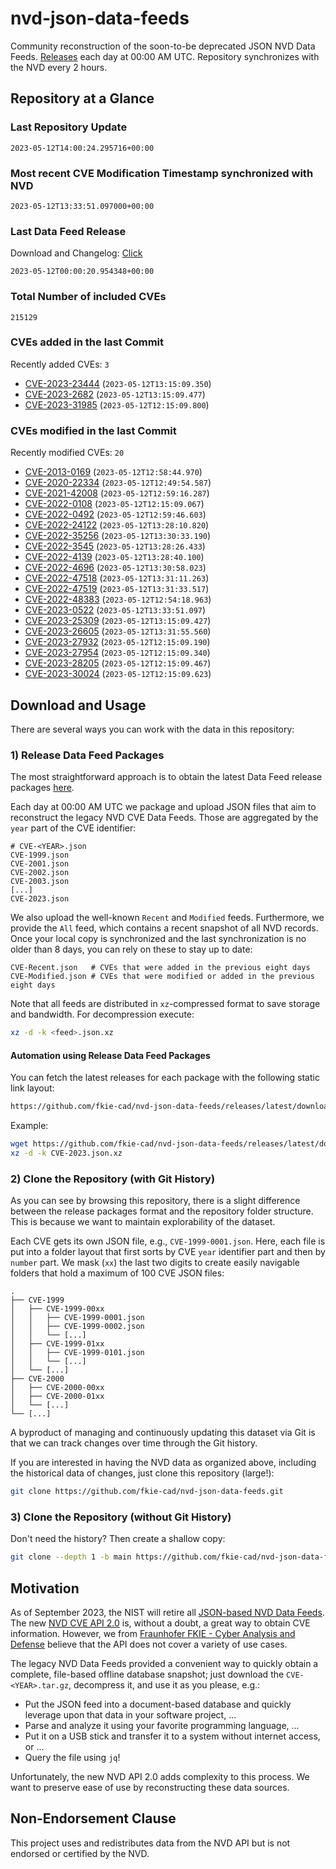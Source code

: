 # nvd-json-data-feeds

Community reconstruction of the soon-to-be deprecated JSON NVD Data Feeds. 
[Releases](releases/latest) each day at 00:00 AM UTC.
Repository synchronizes with the NVD every 2 hours.

## Repository at a Glance

### Last Repository Update

```plain
2023-05-12T14:00:24.295716+00:00
```

### Most recent CVE Modification Timestamp synchronized with NVD

```plain
2023-05-12T13:33:51.097000+00:00
```

### Last Data Feed Release

Download and Changelog: [Click](releases/latest)

```plain
2023-05-12T00:00:20.954348+00:00
```

### Total Number of included CVEs

```plain
215129
```

### CVEs added in the last Commit

Recently added CVEs: `3`

* [CVE-2023-23444](CVE-2023/CVE-2023-234xx/CVE-2023-23444.json) (`2023-05-12T13:15:09.350`)
* [CVE-2023-2682](CVE-2023/CVE-2023-26xx/CVE-2023-2682.json) (`2023-05-12T13:15:09.477`)
* [CVE-2023-31985](CVE-2023/CVE-2023-319xx/CVE-2023-31985.json) (`2023-05-12T12:15:09.800`)


### CVEs modified in the last Commit

Recently modified CVEs: `20`

* [CVE-2013-0169](CVE-2013/CVE-2013-01xx/CVE-2013-0169.json) (`2023-05-12T12:58:44.970`)
* [CVE-2020-22334](CVE-2020/CVE-2020-223xx/CVE-2020-22334.json) (`2023-05-12T12:49:54.587`)
* [CVE-2021-42008](CVE-2021/CVE-2021-420xx/CVE-2021-42008.json) (`2023-05-12T12:59:16.287`)
* [CVE-2022-0108](CVE-2022/CVE-2022-01xx/CVE-2022-0108.json) (`2023-05-12T12:15:09.067`)
* [CVE-2022-0492](CVE-2022/CVE-2022-04xx/CVE-2022-0492.json) (`2023-05-12T12:59:46.603`)
* [CVE-2022-24122](CVE-2022/CVE-2022-241xx/CVE-2022-24122.json) (`2023-05-12T13:28:10.820`)
* [CVE-2022-35256](CVE-2022/CVE-2022-352xx/CVE-2022-35256.json) (`2023-05-12T13:30:33.190`)
* [CVE-2022-3545](CVE-2022/CVE-2022-35xx/CVE-2022-3545.json) (`2023-05-12T13:28:26.433`)
* [CVE-2022-4139](CVE-2022/CVE-2022-41xx/CVE-2022-4139.json) (`2023-05-12T13:28:40.100`)
* [CVE-2022-4696](CVE-2022/CVE-2022-46xx/CVE-2022-4696.json) (`2023-05-12T13:30:58.023`)
* [CVE-2022-47518](CVE-2022/CVE-2022-475xx/CVE-2022-47518.json) (`2023-05-12T13:31:11.263`)
* [CVE-2022-47519](CVE-2022/CVE-2022-475xx/CVE-2022-47519.json) (`2023-05-12T13:31:33.517`)
* [CVE-2022-48383](CVE-2022/CVE-2022-483xx/CVE-2022-48383.json) (`2023-05-12T12:54:18.963`)
* [CVE-2023-0522](CVE-2023/CVE-2023-05xx/CVE-2023-0522.json) (`2023-05-12T13:33:51.097`)
* [CVE-2023-25309](CVE-2023/CVE-2023-253xx/CVE-2023-25309.json) (`2023-05-12T13:15:09.427`)
* [CVE-2023-26605](CVE-2023/CVE-2023-266xx/CVE-2023-26605.json) (`2023-05-12T13:31:55.560`)
* [CVE-2023-27932](CVE-2023/CVE-2023-279xx/CVE-2023-27932.json) (`2023-05-12T12:15:09.190`)
* [CVE-2023-27954](CVE-2023/CVE-2023-279xx/CVE-2023-27954.json) (`2023-05-12T12:15:09.340`)
* [CVE-2023-28205](CVE-2023/CVE-2023-282xx/CVE-2023-28205.json) (`2023-05-12T12:15:09.467`)
* [CVE-2023-30024](CVE-2023/CVE-2023-300xx/CVE-2023-30024.json) (`2023-05-12T12:15:09.623`)


## Download and Usage

There are several ways you can work with the data in this repository:

### 1) Release Data Feed Packages

The most straightforward approach is to obtain the latest Data Feed release packages [here](releases/latest).

Each day at 00:00 AM UTC we package and upload JSON files that aim to reconstruct the legacy NVD CVE Data Feeds.
Those are aggregated by the `year` part of the CVE identifier:

```
# CVE-<YEAR>.json
CVE-1999.json
CVE-2001.json
CVE-2002.json
CVE-2003.json
[...]
CVE-2023.json
```

We also upload the well-known `Recent` and `Modified` feeds.
Furthermore, we provide the `All` feed, which contains a recent snapshot of all NVD records.
Once your local copy is synchronized and the last synchronization is no older than 8 days, you can rely on these to stay up to date:

```plain
CVE-Recent.json   # CVEs that were added in the previous eight days
CVE-Modified.json # CVEs that were modified or added in the previous eight days
```

Note that all feeds are distributed in `xz`-compressed format to save storage and bandwidth.
For decompression execute:

```sh
xz -d -k <feed>.json.xz
```


#### Automation using Release Data Feed Packages

You can fetch the latest releases for each package with the following static link layout:

```sh
https://github.com/fkie-cad/nvd-json-data-feeds/releases/latest/download/CVE-<YEAR>.json.xz
```

Example:

```sh
wget https://github.com/fkie-cad/nvd-json-data-feeds/releases/latest/download/CVE-2023.json.xz
xz -d -k CVE-2023.json.xz
```

### 2) Clone the Repository (with Git History)

As you can see by browsing this repository, there is a slight difference between the release packages format and the repository folder structure.
This is because we want to maintain explorability of the dataset.

Each CVE gets its own JSON file, e.g., `CVE-1999-0001.json`.
Here, each file is put into a folder layout that first sorts by CVE `year` identifier part and then by `number` part.
We mask (`xx`) the last two digits to create easily navigable folders that hold a maximum of 100 CVE JSON files:

```plain
.
├── CVE-1999
│   ├── CVE-1999-00xx
│   │   ├── CVE-1999-0001.json
│   │   ├── CVE-1999-0002.json
│   │   └── [...]
│   ├── CVE-1999-01xx
│   │   ├── CVE-1999-0101.json
│   │   └── [...]
│   └── [...]
├── CVE-2000
│   ├── CVE-2000-00xx
│   ├── CVE-2000-01xx
│   └── [...]
└── [...]
```

A byproduct of managing and continuously updating this dataset via Git is that we can track changes over time through the Git history.

If you are interested in having the NVD data as organized above, including the historical data of changes, just clone this repository (large!):

```sh
git clone https://github.com/fkie-cad/nvd-json-data-feeds.git
```

### 3) Clone the Repository (without Git History)

Don't need the history? Then create a shallow copy:

```sh
git clone --depth 1 -b main https://github.com/fkie-cad/nvd-json-data-feeds.git
```

## Motivation

As of September 2023, the NIST will retire all [JSON-based NVD Data Feeds](https://nvd.nist.gov/vuln/data-feeds#divRetirementBanner-1).
The new [NVD CVE API 2.0](https://nvd.nist.gov/developers/vulnerabilities) is, without a doubt, a great way to obtain CVE information.
However, we from [Fraunhofer FKIE - Cyber Analysis and Defense](https://www.fkie.fraunhofer.de/en/departments/cad.html) believe that the API does not cover a variety of use cases.

The legacy NVD Data Feeds provided a convenient way to quickly obtain a complete, file-based offline database snapshot; just download the `CVE-<YEAR>.tar.gz`, decompress it, and use it as you please, e.g.:

* Put the JSON feed into a document-based database and quickly leverage upon that data in your software project, ...
* Parse and analyze it using your favorite programming language, ...
* Put it on a USB stick and transfer it to a system without internet access, or ...
* Query the file using `jq`!

Unfortunately, the new NVD API 2.0 adds complexity to this process.
We want to preserve ease of use by reconstructing these data sources.

## Non-Endorsement Clause

This project uses and redistributes data from the NVD API but is not endorsed or certified by the NVD.
